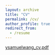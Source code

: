 ```yaml
---
layout: archive
title: "CV"
permalink: /cv/
author_profile: true
redirect_from:
  - /resume
---
```



[ysamuelwang_cv.pdf](http://ysamwang.github.io/files/strg/ysamuelwang_cv.pdf)